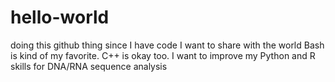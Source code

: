 # hello-world
doing this github thing since I have code I want to share with the world 
Bash is kind of my favorite. C++ is okay too. I want to improve my Python and R
skills for DNA/RNA sequence analysis
